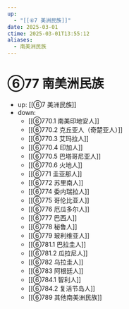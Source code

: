 ```yaml
---
up:
  - "[[⑥7 美洲民族]]"
date: 2025-03-01
ctime: 2025-03-01T13:55:12
aliases:
  - 南美洲民族
---
```


# ⑥77 南美洲民族

- up: [[⑥7 美洲民族]]
- down:	
	- [[⑥770.1 南美印地安人]]
	- [[⑥770.2 克丘亚人（奇楚亚人）]]
	- [[⑥770.3 艾玛拉人]]
	- [[⑥770.4 印加人]]
	- [[⑥770.5 巴塔哥尼亚人]]
	- [[⑥770.6 火地人]]
	- [[⑥771 圭亚那人]]
	- [[⑥772 苏里南人]]
	- [[⑥774 委内瑞拉人]]
	- [[⑥775 哥伦比亚人]]
	- [[⑥776 厄瓜多尔人]]
	- [[⑥777 巴西人]]
	- [[⑥778 秘鲁人]]
	- [[⑥779 玻利维亚人]]
	- [[⑥781.1 巴拉圭人]]
	- [[⑥781.2 瓜拉尼人]]
	- [[⑥782 乌拉圭人]]
	- [[⑥783 阿根廷人]]
	- [[⑥784.1 智利人]]
	- [[⑥784.2 复活节岛人]]
	- [[⑥789 其他南美洲民族]]
	
